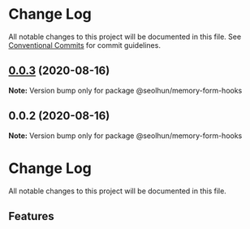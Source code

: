 # Change Log

All notable changes to this project will be documented in this file.
See [Conventional Commits](https://conventionalcommits.org) for commit guidelines.

## [0.0.3](https://github.com/Seolhun/memory-form/compare/v0.0.2...v0.0.3) (2020-08-16)

**Note:** Version bump only for package @seolhun/memory-form-hooks





## 0.0.2 (2020-08-16)

**Note:** Version bump only for package @seolhun/memory-form-hooks





# Change Log

All notable changes to this project will be documented in this file.

## Features
